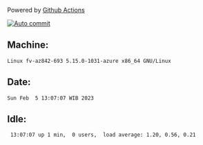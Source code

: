 Powered by [Github Actions](https://github.com/features/actions)

[![Auto commit](https://github.com/hiage/workstation/workflows/Auto%20commit/badge.svg)](https://github.com/hiage/workstation/actions?query=workflow%3A%22Auto+commit%22)

## Machine:
```
Linux fv-az842-693 5.15.0-1031-azure x86_64 GNU/Linux
```
## Date:
```
Sun Feb  5 13:07:07 WIB 2023
```
## Idle:
```
 13:07:07 up 1 min,  0 users,  load average: 1.20, 0.56, 0.21
```

